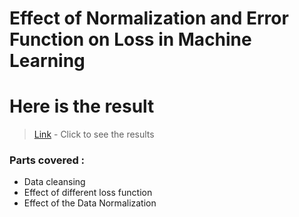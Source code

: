# Effect of Normalization and Error Function on Loss in Machine Learning

# Here is the result

> [Link](http://nbviewer.jupyter.org/github/saurbkumar/effect_of_normalization_and_loss_function/blob/master/effect_of_error_function_and_data_normalization.ipynb) - Click to see the results

### Parts covered : 
* Data cleansing
* Effect of different loss function
* Effect of the Data Normalization
